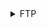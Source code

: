 <details>
<summary>FTP</summary>

- Connect to ftp server
  - `ftp <ip>` and then login
- Check anonymous login (with nmap script ftp-anon or anonymous user)
- Brute force login
- Search exploit for vulnerable version

    
</details>
